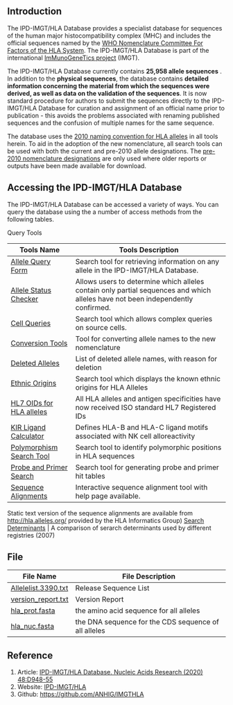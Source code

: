 ## Introduction
The IPD-IMGT/HLA Database provides a specialist database for sequences of the human major histocompatibility complex (MHC) and includes the official sequences named by the [WHO Nomenclature Committee For Factors of the HLA System](http://hla.alleles.org/nomenclature/committee.html). The IPD-IMGT/HLA Database is part of the international [ImMunoGeneTics project](http://www.imgt.org/) (IMGT).

The IPD-IMGT/HLA Database currently contains **25,958 allele sequences** . In addition to the **physical sequences**, the database contains **detailed information concerning the material from which the sequences were derived, as well as data on the validation of the sequences**. It is now standard procedure for authors to submit the sequences directly to the IPD-IMGT/HLA Database for curation and assignment of an official name prior to publication - this avoids the problems associated with renaming published sequences and the confusion of multiple names for the same sequence. 

The database uses the [2010 naming convention for HLA alleles](http://hla.alleles.org/nomenclature/naming.html) in all tools herein. To aid in the adoption of the new nomenclature, all search tools can be used with both the current and pre-2010 allele designations. The [pre-2010 nomenclature designations](http://hla.alleles.org/nomenclature/naming_prev.html) are only used where older reports or outputs have been made available for download.

## Accessing the IPD-IMGT/HLA Database
The IPD-IMGT/HLA Database can be accessed a variety of ways. You can query the database using the a number of access methods from the following tables.

Query Tools

Tools Name | Tools Description
---|---
[Allele Query Form](https://www.ebi.ac.uk/ipd/imgt/hla/allele.html) | Search tool for retrieving information on any allele in the IPD-IMGT/HLA Database.
[Allele Status Checker](https://www.ebi.ac.uk/ipd/imgt/hla/all_confirm.html) | Allows users to determine which alleles contain only partial sequences and which alleles have not been independently confirmed.
[Cell Queries](https://www.ebi.ac.uk/ipd/imgt/hla/cell_query.html) | Search tool which allows complex queries on source cells.
[Conversion Tools](https://www.ebi.ac.uk/ipd/imgt/hla/convert_name.html) | Tool for converting allele names to the new nomenclature
[Deleted Alleles](https://www.ebi.ac.uk/cgi-bin/ipd/imgt/hla/deleted.cgi) | List of deleted allele names, with reason for deletion
[Ethnic Origins](https://www.ebi.ac.uk/ipd/imgt/hla/ethnicity.html) | Search tool which displays the known ethnic origins for HLA Alleles
[HL7 OIDs for HLA alleles](https://www.ebi.ac.uk/ipd/imgt/hla/isoid.html) | All HLA alleles and antigen specificities have now received ISO standard HL7 Registered IDs
[KIR Ligand Calculator](https://www.ebi.ac.uk/ipd/kir/ligand.html) | Defines HLA-B and HLA-C ligand motifs associated with NK cell alloreactivity
[Polymorphism Search Tool](https://www.ebi.ac.uk/ipd/imgt/hla/polymorph.html) | Search tool to identify polymorphic positions in HLA sequences
[Probe and Primer Search](https://www.ebi.ac.uk/ipd/imgt/hla/probe.html) | Search tool for generating probe and primer hit tables
[Sequence Alignments](https://www.ebi.ac.uk/ipd/imgt/hla/align.html) | Interactive sequence alignment tool with help page available.

Static text version of the sequence alignments are available from http://hla.alleles.org/ provided by the HLA Informatics Group)
[Search Determinants](https://www.ebi.ac.uk/ipd/imgt/hla/searchdet.html) | A comparison of serarch determinants used by different registries (2007)

## File


File Name | File Description
---|---
[Allelelist.3390.txt](https://github.com/HIT-ImmunologyLab/NCP-scRNA-seq/blob/master/public_dataset/IMGTHLA/Allelelist.3390.txt) | Release Sequence List
[version_report.txt](https://github.com/HIT-ImmunologyLab/NCP-scRNA-seq/blob/master/public_dataset/IMGTHLA/version_report.tx) | Version Report
[hla_prot.fasta](https://github.com/HIT-ImmunologyLab/NCP-scRNA-seq/blob/master/public_dataset/IMGTHLA/hla_prot.fasta)|the amino acid sequence for all alleles
[hla_nuc.fasta](https://github.com/HIT-ImmunologyLab/NCP-scRNA-seq/blob/master/public_dataset/IMGTHLA/hla_nuc.fasta)|the DNA sequence for the CDS sequence of all alleles

## Reference
1. Article:  [IPD-IMGT/HLA Database. Nucleic Acids Research (2020) 48:D948-55](https://academic.oup.com/nar/article/48/D1/D948/5610347?searchresult=1)
2. Website: [IPD-IMGT/HLA ](https://www.ebi.ac.uk/ipd/imgt/hla/)
3. Github: https://github.com/ANHIG/IMGTHLA
